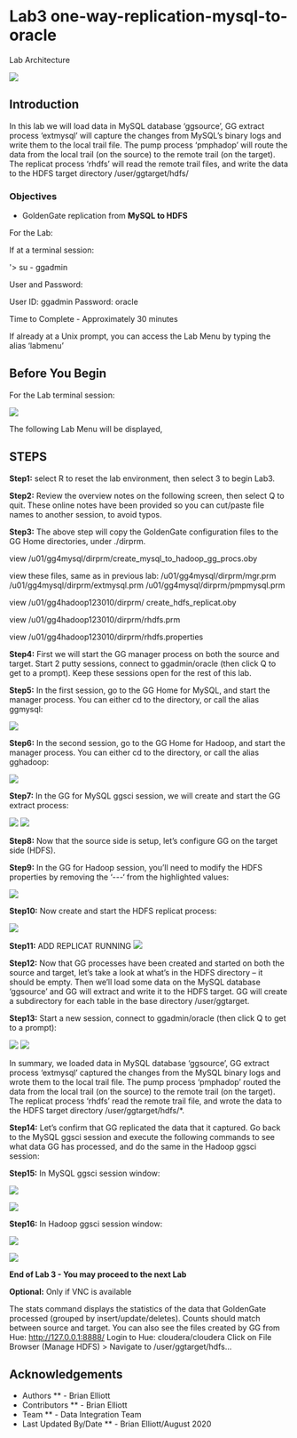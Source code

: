 # Lab3 one-way-replication-mysql-to-oracle

Lab Architecture

![](./images/image200_1.png)

## Introduction
In this lab we will load data in MySQL database ‘ggsource’, GG extract process ‘extmysql’ will capture the changes from MySQL’s binary logs and write them to the local trail file. The pump process ‘pmphadop’ will route the data from the local trail (on the source) to the remote trail (on the target). The replicat
process ‘rhdfs’ will read the remote trail files, and write the data to the HDFS target directory
/user/ggtarget/hdfs/

### Objectives
- GoldenGate replication from **MySQL to HDFS**

For the Lab:

If at a terminal session:

'> su - ggadmin

User and Password:

User ID: ggadmin
Password:  oracle

Time to Complete - Approximately 30 minutes


 If already at a Unix prompt, you can access the Lab Menu by typing the alias ‘labmenu’

## Before You Begin
For the Lab terminal session:

![](./images/lab3menu.png)

The following Lab Menu will be displayed, 


## STEPS

**Step1:** select R to reset the lab environment, then select 3 to begin Lab3.

**Step2:** Review the overview notes on the following screen, then select Q to quit. These online notes have been provided so you can cut/paste file names to another session, to avoid typos.

**Step3:** The above step will copy the GoldenGate configuration files to the GG Home directories, under ./dirprm. 

view /u01/gg4mysql/dirprm/create_mysql_to_hadoop_gg_procs.oby 

view these files, same as in previous lab:
    /u01/gg4mysql/dirprm/mgr.prm 
    /u01/gg4mysql/dirprm/extmysql.prm 
    /u01/gg4mysql/dirprm/pmpmysql.prm

view /u01/gg4hadoop123010/dirprm/
   create_hdfs_replicat.oby 

view /u01/gg4hadoop123010/dirprm/rhdfs.prm

view /u01/gg4hadoop123010/dirprm/rhdfs.properties

**Step4:** First we will start the GG manager process on both the source and target. Start 2 putty sessions, connect to ggadmin/oracle (then click Q to get to a prompt). Keep these sessions open for the rest of this lab.

**Step5:** In the first session, go to the GG Home for MySQL, and start the manager process. You can either cd to the directory, or call the alias ggmysql:

![](images/b3.png)

**Step6:** In the second session, go to the GG Home for Hadoop, and start the manager process. You can either cd to the directory, or call the alias gghadoop:

![](images/all/b4.png)

**Step7:** In the GG for MySQL ggsci session, we will create and start the GG extract process:

![](./images/b5.png)
![](./images/b6.png)

**Step8:** Now that the source side is setup, let’s configure GG on the target side (HDFS).

**Step9:** In the GG for Hadoop session, you’ll need to modify the HDFS properties by removing the ‘---‘ from the highlighted values:

![](./images/b7.png)

**Step10:** Now create and start the HDFS replicat process:

![](./images/b8.png)

**Step11:** ADD REPLICAT RUNNING 
![](./images/B9.png)

**Step12:** Now that GG processes have been created and started on both the source and target, let’s take a look at what’s in the HDFS directory – it should be empty. Then we’ll load some data on the MySQL database
‘ggsource’ and GG will extract and write it to the HDFS target. GG will create a subdirectory for each table in the base directory /user/ggtarget.

**Step13:** Start a new session, connect to ggadmin/oracle (then click Q to get to a prompt):

![](./images//b10.png)
![](./images/b11.png)

In summary, we loaded data in MySQL database ‘ggsource’, GG extract process ‘extmysql’ captured the changes from the MySQL binary logs and wrote them to the local trail file. The pump process
‘pmphadop’ routed the data from the local trail (on the source) to the remote trail (on the target). The replicat process ‘rhdfs’ read the remote trail file, and wrote the data to the HDFS target directory
/user/ggtarget/hdfs/*.

**Step14:** Let’s confirm that GG replicated the data that it captured. Go back to the MySQL ggsci session and execute the following commands to see what data GG has processed, and do the same in the Hadoop ggsci session:

**Step15:** In MySQL ggsci session window:

![](./images/b12.png)

![](./images/b13.png)

**Step16:** In Hadoop ggsci session window:

![](./images/b14.png)

![](./images/b15.png)

**End of Lab 3 - You may proceed to the next Lab**

**Optional:**  Only if VNC is available

The stats command displays the statistics of the data that GoldenGate processed (grouped by insert/update/deletes). Counts should match between source and target.
You can also see the files created by GG from Hue: http://127.0.0.1:8888/
Login to Hue: cloudera/cloudera
Click on File Browser (Manage HDFS) > Navigate to /user/ggtarget/hdfs…

## Acknowledgements

  * Authors ** - Brian Elliott
  * Contributors ** - Brian Elliott
  * Team ** - Data Integration Team
  * Last Updated By/Date ** - Brian Elliott/August 2020
